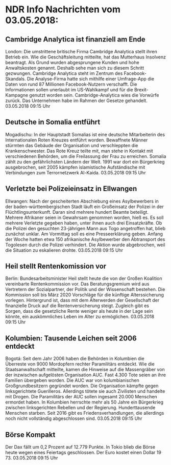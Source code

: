 # NDR Info Nachrichten vom 03.05.2018:


## Cambridge Analytica ist finanziell am Ende
London:    Die umstrittene britische Firma Cambridge Analytica stellt ihren Betrieb ein. Wie die Geschäftsleitung mitteilte, hat das Mutterhaus Insolvenz beantragt. Als Grund wurden abgesprungene Kunden und hohe Anwaltskosten genannt. Deshalb sehe man sich zu diesem Schritt gezwungen. Cambridge Analytica steht im Zentrum des Facebook-Skandals. Die Analyse-Firma hatte sich mithilfe einer Umfrage-App die Daten von rund 87 Millionen Facebook-Nutzern verschafft. Die Informationen sollen unerlaubt im US-Wahlkampf und für die Brexit-Kampagne genutzt worden sein. Cambridge-Analytica wies die Vorwürfe zurück. Das Unternehmen habe im Rahmen der Gesetze gehandelt. 03.05.2018 09:15 Uhr 

## Deutsche in Somalia entführt
Mogadischu:	In der Hauptstadt Somalias ist eine deutsche Mitarbeiterin des Internationalen Roten Kreuzes entführt worden. Bewaffnete Männer stürmten das Gebäude der Organisation und verschleppten die Krankenschwester. Das Rote Kreuz teilte mit, man stehe in Kontakt mit verschiedenen Behörden, um die Freilassung der Frau zu erreichen. Somalia zählt zu den gefährlichsten Ländern der Welt. 1991 war dort ein Bürgerkrieg ausgebrochen, seit 2005 kämpfen islamistische Aufständische mit Verbindungen zum Terrornetzwerk Al-Kaida. 03.05.2018 09:15 Uhr 

## Verletzte bei Polizeieinsatz in Ellwangen
Ellwangen:    Nach der gescheiterten Abschiebung eines Asylbewerbers in der baden-württembergischen Stadt läuft ein Großeinsatz der Polizei in der Flüchtlingsunterkunft. Daran sind mehrere hundert Beamte beteiligt. Mehrere Afrikaner seien in Gewahrsam genommen worden, hieß es. Es soll mehrere Verletzte gegeben haben, unter ihnen auch drei Einsatzkräfte. Ob die Polizei den gesuchten 23-jährigen Mann aus Togo angetroffen hat, blieb zunächst unklar. Am Vormittag soll es eine Presseerklärung geben. Anfang der Woche hatten etwa 150 afrikanische Asylbewerber den Abtransport des Togolesen durch die Polizei verhindert. Die Aktion wurde abgebrochen, weil die Situation zu eskalieren drohte. 03.05.2018 09:15 Uhr 

## Heil stellt Rentenkomission vor
Berlin: Bundesarbeitsminister Heil stellt heute die von der Großen Koalition vereinbarte Rentenkommission vor. Das Beratungsgremium wird aus Vertretern der Sozialpartner, der Politik und der Wissenschaft bestehen. Die Kommission soll bis März 2020 Vorschläge für die künftige Alterssicherung vorlegen. Hintergrund ist, dass mit dem Älterwerden der Gesellschaft der finanzielle Druck auf die Rentenversicherung steigt. Zugleich gibt es Sorgen, dass die gesetzliche Rente weniger als heute in der Lage sein könnte, ein auskömmliches Leben im Alter zu ermöglichen. 03.05.2018 09:15 Uhr 

## Kolumbien: Tausende Leichen seit 2006 entdeckt
Bogotá: Seit dem Jahr 2006 haben die Behörden in Kolumbien die Überreste von 9000 Mordopfern rechter Paramilitärs entdeckt. Wie die Staatsanwaltschaft mitteilte, kamen die Hinweise auf die Massengräber von der inzwischen aufgelösten Organisation AUC. Fast 4.300 Tote seien an ihre Familien übergeben worden. Die AUC war von kolumbianischen Großgrundbesitzern gegründet worden. Die Organisation kämpfte gegen linksgerichtete Guerilleros. Allerdings tötete sie auch Zivilisten und handelte mit Drogen. Die Paramilitärs der AUC sollen ingesamt 20.000 Menschen ermordet haben. In Kolumbien herrschte mehr als 50 Jahre ein Bürgerkrieg zwischen linksgerichten Rebellen und der Regierung. Hunderttausende Menschen starben. Seit 2016 gibt es Friedensverhandlungen, die allerdings noch nicht vollständig abgeschlossen sind. 03.05.2018 09:15 Uhr 

## Börse Kompakt
Der Dax fällt um 0,2 Prozent auf 12.779 Punkte. In Tokio blieb die Börse heute wegen eines Feiertags geschlossen. Der Euro kostet einen Dollar 19 73. 03.05.2018 09:15 Uhr 
